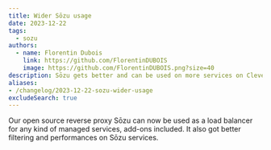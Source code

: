```yaml
---
title: Wider Sōzu usage
date: 2023-12-22
tags:
  - sozu
authors:
  - name: Florentin Dubois
    link: https://github.com/FlorentinDUBOIS
    image: https://github.com/FlorentinDUBOIS.png?size=40
description: Sōzu gets better and can be used on more services on Clever Cloud
aliases:
- /changelog/2023-12-22-sozu-wider-usage
excludeSearch: true
---
```


Our open source reverse proxy Sōzu can now be used as a load balancer for any kind of managed services, add-ons included. It also got better filtering and performances on Sōzu services.
